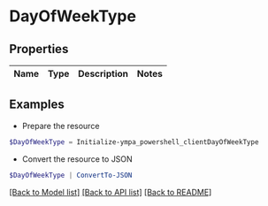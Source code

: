 # DayOfWeekType
## Properties

Name | Type | Description | Notes
------------ | ------------- | ------------- | -------------

## Examples

- Prepare the resource
```powershell
$DayOfWeekType = Initialize-ympa_powershell_clientDayOfWeekType 
```

- Convert the resource to JSON
```powershell
$DayOfWeekType | ConvertTo-JSON
```

[[Back to Model list]](../README.md#documentation-for-models) [[Back to API list]](../README.md#documentation-for-api-endpoints) [[Back to README]](../README.md)

